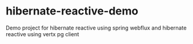 # hibernate-reactive-demo
Demo project for hibernate reactive using spring webflux and hibernate reactive using vertx pg client
